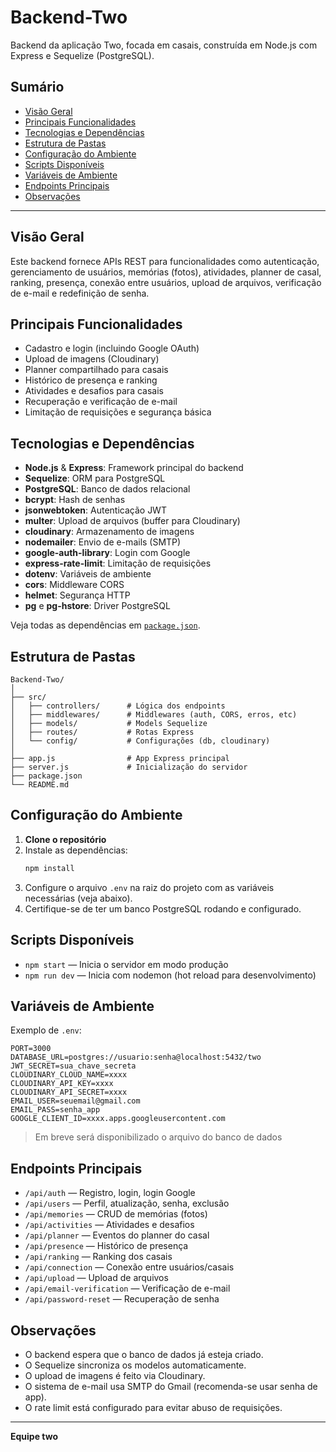 # Backend-Two

Backend da aplicação Two, focada em casais, construída em Node.js com Express e Sequelize (PostgreSQL).

## Sumário

- [Visão Geral](#visão-geral)
- [Principais Funcionalidades](#principais-funcionalidades)
- [Tecnologias e Dependências](#tecnologias-e-dependências)
- [Estrutura de Pastas](#estrutura-de-pastas)
- [Configuração do Ambiente](#configuração-do-ambiente)
- [Scripts Disponíveis](#scripts-disponíveis)
- [Variáveis de Ambiente](#variáveis-de-ambiente)
- [Endpoints Principais](#endpoints-principais)
- [Observações](#observações)

---

## Visão Geral

Este backend fornece APIs REST para funcionalidades como autenticação, gerenciamento de usuários, memórias (fotos), atividades, planner de casal, ranking, presença, conexão entre usuários, upload de arquivos, verificação de e-mail e redefinição de senha.

## Principais Funcionalidades

- Cadastro e login (incluindo Google OAuth)
- Upload de imagens (Cloudinary)
- Planner compartilhado para casais
- Histórico de presença e ranking
- Atividades e desafios para casais
- Recuperação e verificação de e-mail
- Limitação de requisições e segurança básica

## Tecnologias e Dependências

- **Node.js** & **Express**: Framework principal do backend
- **Sequelize**: ORM para PostgreSQL
- **PostgreSQL**: Banco de dados relacional
- **bcrypt**: Hash de senhas
- **jsonwebtoken**: Autenticação JWT
- **multer**: Upload de arquivos (buffer para Cloudinary)
- **cloudinary**: Armazenamento de imagens
- **nodemailer**: Envio de e-mails (SMTP)
- **google-auth-library**: Login com Google
- **express-rate-limit**: Limitação de requisições
- **dotenv**: Variáveis de ambiente
- **cors**: Middleware CORS
- **helmet**: Segurança HTTP
- **pg** e **pg-hstore**: Driver PostgreSQL

Veja todas as dependências em [`package.json`](./package.json).

## Estrutura de Pastas

```
Backend-Two/
│
├── src/
│   ├── controllers/      # Lógica dos endpoints
│   ├── middlewares/      # Middlewares (auth, CORS, erros, etc)
│   ├── models/           # Models Sequelize
│   ├── routes/           # Rotas Express
│   └── config/           # Configurações (db, cloudinary)
│
├── app.js                # App Express principal
├── server.js             # Inicialização do servidor
├── package.json
└── README.md
```

## Configuração do Ambiente

1. **Clone o repositório**
2. Instale as dependências:
   ```bash
   npm install
   ```
3. Configure o arquivo `.env` na raiz do projeto com as variáveis necessárias (veja abaixo).
4. Certifique-se de ter um banco PostgreSQL rodando e configurado.

## Scripts Disponíveis

- `npm start` — Inicia o servidor em modo produção
- `npm run dev` — Inicia com nodemon (hot reload para desenvolvimento)

## Variáveis de Ambiente

Exemplo de `.env`:

```
PORT=3000
DATABASE_URL=postgres://usuario:senha@localhost:5432/two
JWT_SECRET=sua_chave_secreta
CLOUDINARY_CLOUD_NAME=xxxx
CLOUDINARY_API_KEY=xxxx
CLOUDINARY_API_SECRET=xxxx
EMAIL_USER=seuemail@gmail.com
EMAIL_PASS=senha_app
GOOGLE_CLIENT_ID=xxxx.apps.googleusercontent.com
```

> Em breve será disponibilizado o arquivo do banco de dados

## Endpoints Principais

- `/api/auth` — Registro, login, login Google
- `/api/users` — Perfil, atualização, senha, exclusão
- `/api/memories` — CRUD de memórias (fotos)
- `/api/activities` — Atividades e desafios
- `/api/planner` — Eventos do planner do casal
- `/api/presence` — Histórico de presença
- `/api/ranking` — Ranking dos casais
- `/api/connection` — Conexão entre usuários/casais
- `/api/upload` — Upload de arquivos
- `/api/email-verification` — Verificação de e-mail
- `/api/password-reset` — Recuperação de senha

## Observações

- O backend espera que o banco de dados já esteja criado.
- O Sequelize sincroniza os modelos automaticamente.
- O upload de imagens é feito via Cloudinary.
- O sistema de e-mail usa SMTP do Gmail (recomenda-se usar senha de app).
- O rate limit está configurado para evitar abuso de requisições.

---

**Equipe two**